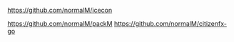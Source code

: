 https://github.com/normalM/icecon

https://github.com/normalM/packM
https://github.com/normalM/citizenfx-go
